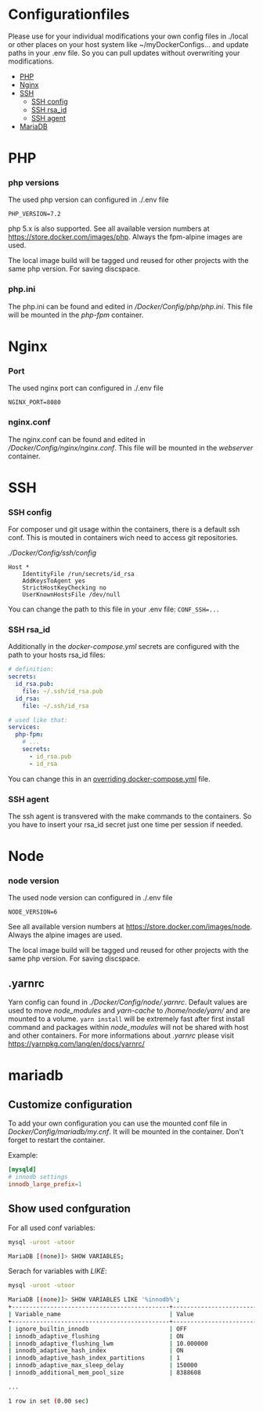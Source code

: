 # Configurationfiles

Please use for your individual modifications your own config files in ./local or other places on your host system like ~/myDockerConfigs... and update paths in your .env file. So you can pull updates without overwriting your modifications.

- [PHP](#php)
- [Nginx](#nginx)
- [SSH](#ssh)
  - [SSH config](#ssh-config)
  - [SSH rsa_id](#ssh-rsa_id)
  - [SSH agent](#ssh-agent)
- [MariaDB](#mariadb)

# PHP

### php versions

The used php version can configured in ./.env file

```PHP_VERSION=7.2```

php 5.x is also supported. See all available version numbers at https://store.docker.com/images/php. Always the fpm-alpine images are used.

The local image build will be tagged und reused for other projects with the same php version. For saving discspace.

### php.ini

The php.ini can be found and edited in _/Docker/Config/php/php.ini_. This file will be mounted in the _php-fpm_ container.


# Nginx

### Port

The used nginx port can configured in ./.env file

```NGINX_PORT=8080```

### nginx.conf

The nginx.conf can be found and edited in _/Docker/Config/nginx/nginx.conf_. This file will be mounted in the _webserver_ container.

# SSH

### SSH config

For composer und git usage within the containers, there is a default ssh conf. This is mouted in containers wich need to access git repositories.

_./Docker/Config/ssh/config_

```
Host *
    IdentityFile /run/secrets/id_rsa
    AddKeysToAgent yes
    StrictHostKeyChecking no
    UserKnownHostsFile /dev/null
```

You can change the path to this file in your .env file: ```CONF_SSH=...```

### SSH rsa_id

Additionally in the _docker-compose.yml_ secrets are configured with the path to your hosts rsa_id files:

```yaml
# definition:
secrets:
  id_rsa.pub:
    file: ~/.ssh/id_rsa.pub
  id_rsa:
    file: ~/.ssh/id_rsa

# used like that:
services:
  php-fpm:
    # ...
    secrets:
      - id_rsa.pub
      - id_rsa
```

You can change this in an [overriding docker-compose.yml](configuration/override-docker-compose-yml.md) file.

### SSH agent

The ssh agent is transvered with the make commands to the containers. So you have to insert your rsa_id secret just one time per session if needed.

# Node

### node version

The used node version can configured in ./.env file

```NODE_VERSION=6```

See all available version numbers at https://store.docker.com/images/node. Always the alpine images are used.

The local image build will be tagged und reused for other projects with the same php version. For saving discspace.

## .yarnrc 

Yarn config can found in _./Docker/Config/node/.yarnrc_. Default values are used to move _node_modules_ and _yarn-cache_ to _/home/node/yarn/_ and are mounted to a volume. ```yarn install``` will be extremely fast after first install command and packages within _node_modules_ will not be shared with host and other containers.
For more informations about _.yarnrc_ please visit https://yarnpkg.com/lang/en/docs/yarnrc/


# mariadb

## Customize configuration

To add your own configuration you can use the mounted conf file in _Docker/Config/mariadb/my.cnf_. It will be mounted in the container. Don't forget to restart the container.

Example:

```conf
[mysqld]
# innodb settings
innodb_large_prefix=1
```


## Show used confguration

For all used conf variables:

```bash
mysql -uroot -utoor

MariaDB [(none)]> SHOW VARIABLES;
```


Serach for variables with _LIKE_:
```bash
mysql -uroot -utoor

MariaDB [(none)]> SHOW VARIABLES LIKE '%innodb%';
+---------------------------------------------+------------------------+
| Variable_name                               | Value                  |
+---------------------------------------------+------------------------+
| ignore_builtin_innodb                       | OFF                    |
| innodb_adaptive_flushing                    | ON                     |
| innodb_adaptive_flushing_lwm                | 10.000000              |
| innodb_adaptive_hash_index                  | ON                     |
| innodb_adaptive_hash_index_partitions       | 1                      |
| innodb_adaptive_max_sleep_delay             | 150000                 |
| innodb_additional_mem_pool_size             | 8388608                |

...

1 row in set (0.00 sec)
```
